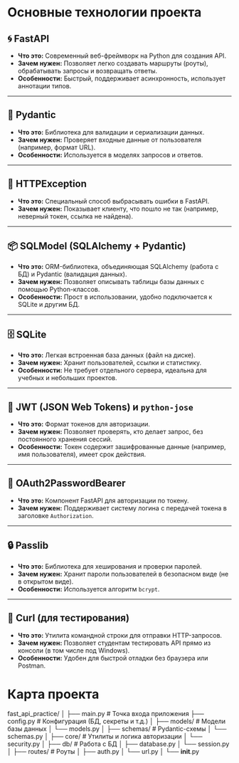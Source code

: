 # Основные технологии проекта

## 🌀 FastAPI
- **Что это:** Современный веб-фреймворк на Python для создания API.
- **Зачем нужен:** Позволяет легко создавать маршруты (роуты), обрабатывать запросы и возвращать ответы.
- **Особенности:** Быстрый, поддерживает асинхронность, использует аннотации типов.

---

## 🧪 Pydantic
- **Что это:** Библиотека для валидации и сериализации данных.
- **Зачем нужен:** Проверяет входные данные от пользователя (например, формат URL).
- **Особенности:** Используется в моделях запросов и ответов.

---

## 📄 HTTPException
- **Что это:** Специальный способ выбрасывать ошибки в FastAPI.
- **Зачем нужен:** Показывает клиенту, что пошло не так (например, неверный токен, ссылка не найдена).

---

## 📦 SQLModel (SQLAlchemy + Pydantic)
- **Что это:** ORM-библиотека, объединяющая SQLAlchemy (работа с БД) и Pydantic (валидация данных).
- **Зачем нужен:** Позволяет описывать таблицы базы данных с помощью Python-классов.
- **Особенности:** Прост в использовании, удобно подключается к SQLite и другим БД.

---

## 🗄️ SQLite
- **Что это:** Легкая встроенная база данных (файл на диске).
- **Зачем нужен:** Хранит пользователей, ссылки и статистику.
- **Особенности:** Не требует отдельного сервера, идеальна для учебных и небольших проектов.

---

## 🔐 JWT (JSON Web Tokens) и `python-jose`
- **Что это:** Формат токенов для авторизации.
- **Зачем нужен:** Позволяет проверять, кто делает запрос, без постоянного хранения сессий.
- **Особенности:** Токен содержит зашифрованные данные (например, имя пользователя), имеет срок действия.

---

## 🔑 OAuth2PasswordBearer
- **Что это:** Компонент FastAPI для авторизации по токену.
- **Зачем нужен:** Поддерживает систему логина с передачей токена в заголовке `Authorization`.

---

## 🔒 Passlib
- **Что это:** Библиотека для хеширования и проверки паролей.
- **Зачем нужен:** Хранит пароли пользователей в безопасном виде (не в открытом виде).
- **Особенности:** Используется алгоритм `bcrypt`.

---


## 🧰 Curl (для тестирования)
- **Что это:** Утилита командной строки для отправки HTTP-запросов.
- **Зачем нужен:** Позволяет студентам тестировать API прямо из консоли (в том числе под Windows).
- **Особенности:** Удобен для быстрой отладки без браузера или Postman.

# Карта проекта

fast_api_practice/
│
├── main.py                 # Точка входа приложения
├── config.py               # Конфигурация (БД, секреты и т.д.)
│
├── models/                 # Модели базы данных
│   └── models.py
│
├── schemas/                # Pydantic-схемы
│   └── schemas.py
│
├── core/                   # Утилиты и логика авторизации
│   └── security.py
│
├── db/                     # Работа с БД
│   ├── database.py
│   └── session.py
│
├── routes/                 # Роуты
│   ├── auth.py
│   └── url.py
│
└── __init__.py